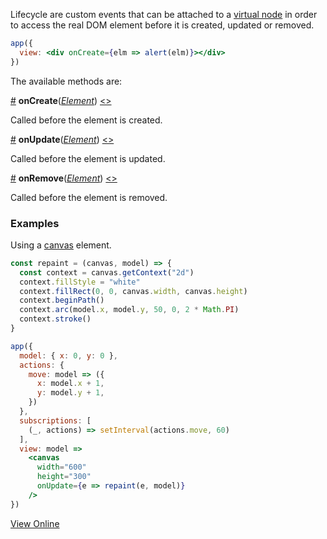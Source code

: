 Lifecycle are custom events that can be attached to a [virtual node](hyperapp/hyperapp/wiki/api#h) in order to access the real DOM element before it is created, updated or removed.

```jsx
app({
  view: <div onCreate={elm => alert(elm)}></div>
})
```

The available methods are:

<a name="oncreate"></a>[#](#oncreate) **onCreate**([_Element_](https://developer.mozilla.org/en-US/docs/Web/API/Element)) [<>](#)

Called before the element is created.

<a name="onupdate"></a>[#](#onupdate) **onUpdate**([_Element_](https://developer.mozilla.org/en-US/docs/Web/API/Element)) [<>](#)

Called before the element is updated.

<a name="onremove"></a>[#](#onremove) **onRemove**([_Element_](https://developer.mozilla.org/en-US/docs/Web/API/Element)) [<>](#)

Called before the element is removed.

### Examples
Using a [canvas](https://developer.mozilla.org/en-US/docs/Web/API/Canvas_API/Tutorial) element.

```jsx
const repaint = (canvas, model) => {
  const context = canvas.getContext("2d")
  context.fillStyle = "white"
  context.fillRect(0, 0, canvas.width, canvas.height)
  context.beginPath()
  context.arc(model.x, model.y, 50, 0, 2 * Math.PI)
  context.stroke()
}

app({
  model: { x: 0, y: 0 },
  actions: {
    move: model => ({
      x: model.x + 1,
      y: model.y + 1,
    })
  },
  subscriptions: [
    (_, actions) => setInterval(actions.move, 60)
  ],
  view: model =>
    <canvas
      width="600"
      height="300"
      onUpdate={e => repaint(e, model)}
    />
})
```

[View Online](http://codepen.io/jbucaran/pen/MJXMQZ)